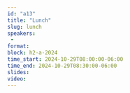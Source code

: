 ```yaml
---
id: "a13"
title: "Lunch"
slug: lunch
speakers:
 - 
format: 
block: h2-a-2024
time_start: 2024-10-29T08:00:00-06:00
time_end: 2024-10-29T08:30:00-06:00
slides: 
video: 
---
```


